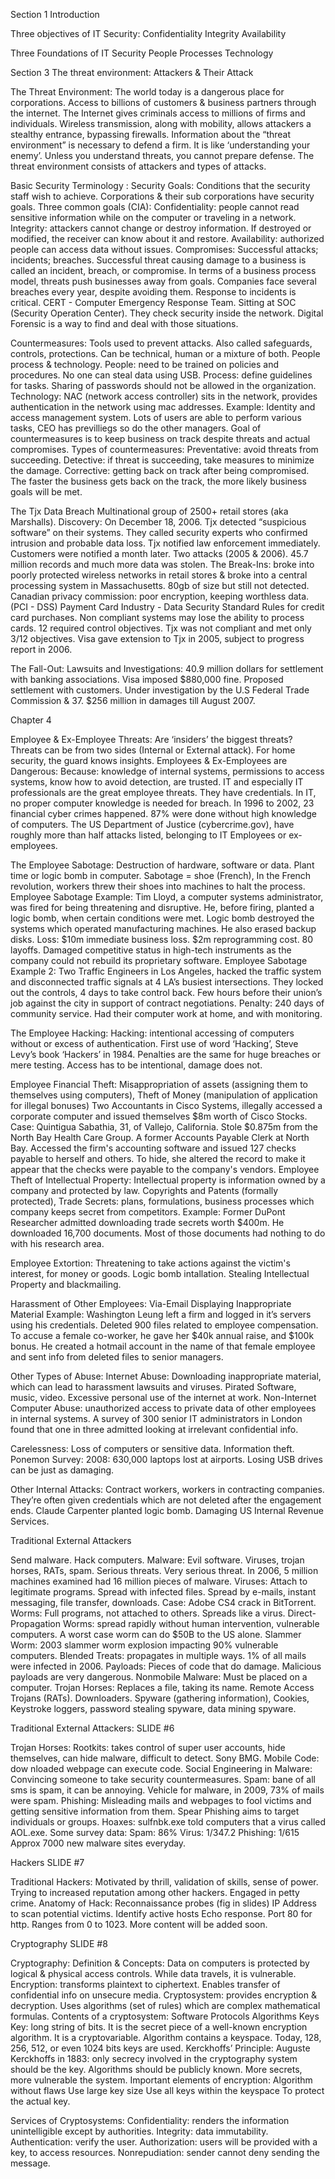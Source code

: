 Section 1
Introduction


Three objectives of IT Security:
Confidentiality
Integrity
Availability


Three Foundations of IT Security
People
Processes
Technology


Section 3
The threat environment:
Attackers & Their Attack

The Threat Environment:
The world today is a dangerous place for corporations.
Access to billions of customers & business partners through the internet.
The Internet gives criminals access to millions of firms and individuals. 
Wireless transmission, along with mobility, allows attackers a stealthy entrance, bypassing firewalls.
Information about the “threat environment” is necessary to defend a firm.
It is like ‘understanding your enemy’.
Unless you understand threats, you cannot prepare defense.
The threat environment consists of attackers and types of attacks.

Basic Security Terminology :
Security Goals:
Conditions that the security staff wish to achieve.
Corporations & their sub corporations have security goals.
Three common goals (CIA): 
Confidentiality: people cannot read sensitive information while on the computer or traveling in a network.
Integrity: attackers cannot change or destroy information. If destroyed or modified, the receiver can know about it and restore.
Availability: authorized people can access data without issues.
Compromises:
Successful attacks; incidents; breaches.
Successful threat causing damage to a business is called an incident, breach, or compromise.
In terms of a business process model, threats push businesses away from goals.
Companies face several breaches every year, despite avoiding them.
Response to incidents is critical.
CERT - Computer Emergency Response Team.
Sitting at SOC (Security Operation Center).
They check security inside the network.
Digital Forensic is a way to find and deal with those situations.

Countermeasures:
Tools used to prevent attacks.
Also called safeguards, controls, protections.
Can be technical, human or a mixture of both.
People process & technology.
People: need to be trained on policies and procedures. No one can steal data using USB.
Process: define guidelines for tasks. Sharing of passwords should not be allowed in the organization.
Technology: NAC (network access controller) sits in the network, provides authentication in the network using mac addresses. Example: Identity and access management system. Lots of users are able to perform various tasks, CEO has previlliegs so do the other managers.
Goal of countermeasures is to keep business on track despite threats and actual compromises.
Types of countermeasures:
Preventative: avoid threats from succeeding.
Detective: if threat is succeeding, take measures to minimize the damage.
Corrective: getting back on track after being compromised. The faster the business gets back on the track, the more likely business goals will be met.

The Tjx Data Breach
Multinational group of 2500+ retail stores (aka Marshalls).
Discovery: On December 18, 2006. Tjx detected “suspicious software” on their systems. They called security experts who confirmed intrusion and probable data loss. Tjx notified law enforcement immediately. Customers were notified a month later.
Two attacks (2005 & 2006). 45.7 million records and much more data was stolen.
The Break-Ins: broke into poorly protected wireless networks in retail stores & broke into a central processing system in Massachusetts. 80gb of size but still not detected.
Canadian privacy commission: poor encryption, keeping worthless data.
(PCI - DSS) Payment Card Industry - Data Security Standard
Rules for credit card purchases. Non compliant systems may lose the ability to process cards.
12 required control objectives. Tjx was not  compliant and met only 3/12 objectives. Visa gave extension to Tjx in 2005, subject to progress report in 2006.

The Fall-Out: Lawsuits and Investigations:
40.9 million dollars for settlement with banking associations. Visa imposed $880,000 fine.
Proposed settlement with customers.
Under investigation by the U.S Federal Trade Commission & 37.
$256 million in damages till August 2007.


Chapter 4

Employee & Ex-Employee Threats:
Are ‘insiders’ the biggest threats?
Threats can be from two sides (Internal or External attack).
For home security, the guard knows insights.
Employees & Ex-Employees are Dangerous:
Because: knowledge of internal systems, permissions to access systems, know how to avoid detection, are trusted.
IT and especially IT professionals are the great employee threats.
They have credentials.
In IT, no proper computer knowledge is needed for breach.
In 1996 to 2002, 23 financial cyber crimes happened. 87% were done without high knowledge of computers.
The US Department of Justice (cybercrime.gov), have roughly more than half attacks listed, belonging to IT Employees or ex-employees.

The Employee Sabotage:
Destruction of hardware, software or data. Plant time or logic bomb in computer.
Sabotage = shoe (French), In the French revolution, workers threw their shoes into machines to halt the process.
Employee Sabotage Example:
Tim Lloyd, a computer systems administrator, was fired for being threatening and disruptive. He, before firing, planted a logic bomb, when certain conditions were met. Logic bomb destroyed the systems which operated manufacturing machines. He also erased backup disks.
Loss: $10m immediate business loss. $2m reprogramming cost. 80 layoffs.
Damaged competitive status in high-tech instruments as the company could not rebuild its proprietary software.
Employee Sabotage Example 2:
Two Traffic Engineers in Los Angeles, hacked the traffic system and disconnected traffic signals at 4 LA’s busiest intersections. They locked out the controls, 4 days to take control back.
Few hours before their union’s job against the city in support of contract negotiations.
Penalty: 240 days of community service. Had their computer work at home, and with monitoring.

The Employee Hacking:
Hacking: intentional accessing of computers without or excess of authentication.
First use of word ‘Hacking’, Steve Levy’s book ‘Hackers’ in 1984.
Penalties are the same for huge breaches or mere testing.
Access has to be intentional, damage does not.

Employee Financial Theft:
Misappropriation of assets (assigning them to themselves using computers),
Theft of Money (manipulation of application for illegal bonuses)
Two Accountants in Cisco Systems, illegally accessed a corporate computer and issued themselves $8m worth of Cisco Stocks.
Case: Quintigua Sabathia, 31, of Vallejo, California. Stole $0.875m from the North Bay Health Care Group. A former Accounts Payable Clerk at North Bay. Accessed the firm's accounting software and issued 127 checks payable to herself and others. To hide, she altered the record to make it appear that the checks were payable to the company's vendors.
Employee Theft of Intellectual Property:
Intellectual property is information owned by a company and protected by law.
Copyrights and Patents (formally protected),
Trade Secrets: plans, formulations, business processes which company keeps secret from competitors.
Example:
Former DuPont Researcher admitted downloading trade secrets worth $400m. He downloaded 16,700 documents. Most of those documents had nothing to do with his research area.

Employee Extortion:
Threatening to take actions against the victim's interest, for money or goods.
Logic bomb intallation.
Stealing Intellectual Property and blackmailing.

Harassment of Other Employees:
Via-Email
Displaying Inappropriate Material
Example:
Washington Leung left a firm and logged in it’s servers using his credentials. Deleted 900 files related to employee compensation. To accuse a female co-worker, he gave her $40k annual raise, and $100k bonus. He created a hotmail account in the name of that female employee and sent info from deleted files to senior managers.

Other Types of Abuse:
Internet Abuse: Downloading inappropriate material, which can lead to harassment lawsuits and viruses. Pirated Software, music, video. Excessive personal use of the internet at work.
Non-Internet Computer Abuse: unauthorized access to private data of other employees in internal systems. A survey of 300 senior IT administrators in London found that one in three admitted looking at irrelevant confidential info.

Carelessness:
Loss of computers or sensitive data. Information theft.
Ponemon Survey: 2008: 630,000 laptops lost at airports. Losing USB drives can be just as damaging.

Other Internal Attacks:
Contract workers, workers in contracting companies.
They’re often given credentials which are not deleted after the engagement ends.
Claude Carpenter planted logic bomb. Damaging US Internal Revenue Services.



Traditional External Attackers

Send malware. Hack computers.
Malware: Evil software. Viruses, trojan horses, RATs, spam. Serious threats. Very serious threat. In 2006, 5 million machines examined had 16 million pieces of malware.
Viruses: Attach to legitimate programs. Spread with infected files. Spread by e-mails, instant messaging, file transfer, downloads. Case: Adobe CS4 crack in BitTorrent.
 Worms: Full programs, not attached to others. Spreads like a virus.
Direct-Propagation Worms: spread rapidly without human intervention, vulnerable computers. A worst case worm can do $50B to the US alone.
Slammer Worm: 2003 slammer worm explosion impacting 90% vulnerable computers.
Blended Treats: propagates in multiple ways. 1% of all mails were infected in 2006.
Payloads: Pieces of code that do damage. Malicious payloads are very dangerous.
Nonmobile Malware: Must be placed on a computer.
Trojan Horses: Replaces a file, taking its name. Remote Access Trojans (RATs). Downloaders. Spyware (gathering information), Cookies, Keystroke loggers, password stealing spyware, data mining spyware.









Traditional External Attackers:
SLIDE #6


Trojan Horses:
Rootkits: takes control of super user accounts, hide themselves, can hide malware, difficult to detect. Sony BMG.
Mobile Code: dow
nloaded webpage can execute code.
Social Engineering in Malware: Convincing someone to take security countermeasures.
Spam: bane of all sms is spam, it can be annoying. Vehicle for malware, in 2009, 73% of mails were spam.
Phishing: Misleading mails and webpages to fool victims and getting sensitive information from them. Spear Phishing aims to target individuals or groups.
Hoaxes: sulfnbk.exe told computers that a virus called AOL.exe.
Some survey data:
Spam: 86%
Virus: 1/347.2
Phishing: 1/615
Approx 7000 new malware sites everyday.




Hackers
SLIDE #7

Traditional Hackers:
Motivated by thrill, validation of skills, sense of power. Trying to increased reputation among other hackers. Engaged in petty crime.
Anatomy of Hack: Reconnaissance probes (fig in slides)
IP Address to scan potential victims.
Identify active hosts
Echo response.
Port 80 for http. Ranges from 0 to 1023.
More content will be added soon.



Cryptography
SLIDE #8


Cryptography:
Definition & Concepts: 
Data on computers is protected by logical & physical access controls.
While data travels, it is vulnerable.
Encryption: transforms plaintext to ciphertext. Enables transfer of confidential info on unsecure media.
Cryptosystem: provides encryption & decryption. Uses algorithms (set of rules) which are complex mathematical formulas. Contents of a cryptosystem:
Software 
Protocols
Algorithms
Keys
Key: long string of bits. It is the secret piece of a well-known encryption algorithm. It is a cryptovariable.
Algorithm contains a keyspace.
Today, 128, 256, 512, or even 1024 bits keys are used.
Kerckhoffs’ Principle:
Auguste Kerckhoffs in 1883: only secrecy involved in the cryptography system should be the key. Algorithms should be publicly known. More secrets, more vulnerable the system.
Important elements of encryption:
Algorithm without flaws
Use large key size
Use all keys within the keyspace
To protect the actual key.


Services of Cryptosystems:
Confidentiality: renders the information unintelligible except by authorities.
Integrity: data immutability.
Authentication: verify the user.
Authorization: users will be provided with a key, to access resources.
Nonrepudiation: sender cannot deny sending the message.

